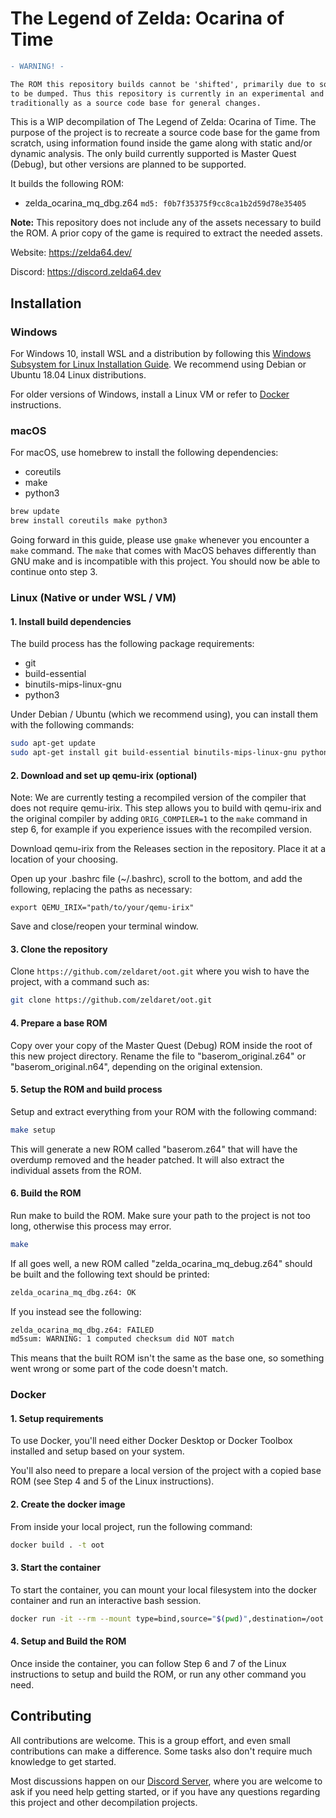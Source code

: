 # The Legend of Zelda: Ocarina of Time

```diff
- WARNING! -

The ROM this repository builds cannot be 'shifted', primarily due to some hardcoded pointers which have yet
to be dumped. Thus this repository is currently in an experimental and research phase and cannot yet be used
traditionally as a source code base for general changes.
```

This is a WIP decompilation of The Legend of Zelda: Ocarina of Time.
The purpose of the project is to recreate a source code base for the game from scratch, using information found inside the game along with static and/or dynamic analysis.
The only build currently supported is Master Quest (Debug), but other versions are planned to be supported.

It builds the following ROM:

* zelda_ocarina_mq_dbg.z64 `md5: f0b7f35375f9cc8ca1b2d59d78e35405`

**Note:** This repository does not include any of the assets necessary to build the ROM.
A prior copy of the game is required to extract the needed assets.

Website: <https://zelda64.dev/>

Discord: <https://discord.zelda64.dev>

## Installation

### Windows

For Windows 10, install WSL and a distribution by following this
[Windows Subsystem for Linux Installation Guide](https://docs.microsoft.com/en-us/windows/wsl/install-win10).
We recommend using Debian or Ubuntu 18.04 Linux distributions.

For older versions of Windows, install a Linux VM or refer to [Docker](#Docker) instructions.

### macOS

For macOS, use homebrew to install the following dependencies:
* coreutils
* make
* python3
```bash
brew update
brew install coreutils make python3
```

Going forward in this guide, please use `gmake` whenever you encounter a `make` command.
The `make` that comes with MacOS behaves differently than GNU make and is incompatible with this project.
You should now be able to continue onto step 3.

### Linux (Native or under WSL / VM)

#### 1. Install build dependencies

The build process has the following package requirements:

* git
* build-essential
* binutils-mips-linux-gnu
* python3

Under Debian / Ubuntu (which we recommend using), you can install them with the following commands:

```bash
sudo apt-get update
sudo apt-get install git build-essential binutils-mips-linux-gnu python3
```

#### 2. Download and set up qemu-irix (optional)

Note: We are currently testing a recompiled version of the compiler that does not require qemu-irix.
This step allows you to build with qemu-irix and the original compiler by adding `ORIG_COMPILER=1` to the `make` command in step 6, for example if you experience issues with the recompiled version.

Download qemu-irix from the Releases section in the repository. Place it at a location of your choosing.

Open up your .bashrc file (~/.bashrc), scroll to the bottom, and add the following, replacing the paths as necessary:

```text
export QEMU_IRIX="path/to/your/qemu-irix"
```

Save and close/reopen your terminal window.

#### 3. Clone the repository

Clone `https://github.com/zeldaret/oot.git` where you wish to have the project, with a command such as:

```bash
git clone https://github.com/zeldaret/oot.git
```

#### 4. Prepare a base ROM

Copy over your copy of the Master Quest (Debug) ROM inside the root of this new project directory.
Rename the file to "baserom_original.z64" or "baserom_original.n64", depending on the original extension.

#### 5. Setup the ROM and build process

Setup and extract everything from your ROM with the following command:

```bash
make setup
```

This will generate a new ROM called "baserom.z64" that will have the overdump removed and the header patched.
It will also extract the individual assets from the ROM.

#### 6. Build the ROM

Run make to build the ROM.
Make sure your path to the project is not too long, otherwise this process may error.

```bash
make
```

If all goes well, a new ROM called "zelda_ocarina_mq_debug.z64" should be built and the following text should be printed:

```bash
zelda_ocarina_mq_dbg.z64: OK
```

If you instead see the following:

```bash
zelda_ocarina_mq_dbg.z64: FAILED
md5sum: WARNING: 1 computed checksum did NOT match
```

This means that the built ROM isn't the same as the base one, so something went wrong or some part of the code doesn't match.

### Docker

#### 1. Setup requirements

To use Docker, you'll need either Docker Desktop or Docker Toolbox installed and setup based on your system.

You'll also need to prepare a local version of the project with a copied base ROM (see Step 4 and 5 of the Linux instructions).

#### 2. Create the docker image

From inside your local project, run the following command:

```bash
docker build . -t oot
```

#### 3. Start the container

To start the container, you can mount your local filesystem into the docker container and run an interactive bash session.

```bash
docker run -it --rm --mount type=bind,source="$(pwd)",destination=/oot oot /bin/bash
```

#### 4. Setup and Build the ROM

Once inside the container, you can follow Step 6 and 7 of the Linux instructions to setup and build the ROM, or run any other command you need.

## Contributing

All contributions are welcome. This is a group effort, and even small contributions can make a difference.
Some tasks also don't require much knowledge to get started.

Most discussions happen on our [Discord Server](https://discord.zelda64.dev), where you are welcome to ask if you need help getting started, or if you have any questions regarding this project and other decompilation projects.
